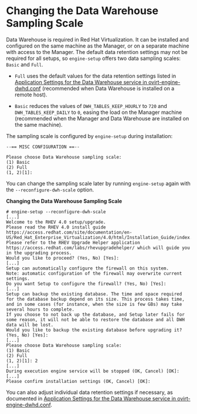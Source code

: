 # Changing the Data Warehouse Sampling Scale

Data Warehouse is required in Red Hat Virtualization. It can be installed and configured on the same machine as the Manager, or on a separate machine with access to the Manager. The default data retention settings may not be required for all setups, so `engine-setup` offers two data sampling scales: `Basic` and `Full`.


* `Full` uses the default values for the data retention settings listed in [Application Settings for the Data Warehouse service in ovirt-engine-dwhd.conf](Application_Settings_for_the_Data_Warehouse_service_in_ovirt-engine-dwhd.conf) (recommended when Data Warehouse is installed on a remote host).

* `Basic` reduces the values of `DWH_TABLES_KEEP_HOURLY` to `720` and `DWH_TABLES_KEEP_DAILY` to `0`, easing the load on the Manager machine (recommended when the Manager and Data Warehouse are installed on the same machine).

The sampling scale is configured by `engine-setup` during installation:

    --== MISC CONFIGURATION ==--
    
    Please choose Data Warehouse sampling scale:
    (1) Basic
    (2) Full
    (1, 2)[1]:

You can change the sampling scale later by running `engine-setup` again with the `--reconfigure-dwh-scale` option. 

**Changing the Data Warehouse Sampling Scale**

    # engine-setup --reconfigure-dwh-scale
    [...]
    Welcome to the RHEV 4.0 setup/upgrade.
    Please read the RHEV 4.0 install guide
    https://access.redhat.com/site/documentation/en-US/Red_Hat_Enterprise_Virtualization/4.0/html/Installation_Guide/index.html.
    Please refer to the RHEV Upgrade Helper application
    https://access.redhat.com/labs/rhevupgradehelper/ which will guide you in the upgrading process.
    Would you like to proceed? (Yes, No) [Yes]: 
    [...]
    Setup can automatically configure the firewall on this system.
    Note: automatic configuration of the firewall may overwrite current settings.
    Do you want Setup to configure the firewall? (Yes, No) [Yes]:
    [...]
    Setup can backup the existing database. The time and space required for the database backup depend on its size. This process takes time, and in some cases (for instance, when the size is few GBs) may take several hours to complete.
    If you choose to not back up the database, and Setup later fails for some reason, it will not be able to restore the database and all DWH data will be lost.
    Would you like to backup the existing database before upgrading it? (Yes, No) [Yes]: 
    [...]
    Please choose Data Warehouse sampling scale:
    (1) Basic
    (2) Full
    (1, 2)[1]: 2
    [...]
    During execution engine service will be stopped (OK, Cancel) [OK]: 
    [...]
    Please confirm installation settings (OK, Cancel) [OK]:

You can also adjust individual data retention settings if necessary, as documented in [Application Settings for the Data Warehouse service in ovirt-engine-dwhd.conf](Application_Settings_for_the_Data_Warehouse_service_in_ovirt-engine-dwhd.conf).

